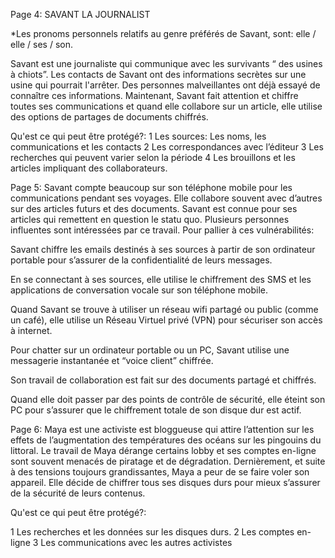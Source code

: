 Page 4:
SAVANT LA JOURNALIST

*Les pronoms personnels relatifs au genre préférés de Savant, sont: elle / elle / ses / son.

Savant est une journaliste qui communique avec les survivants “ des usines à chiots”. Les contacts de Savant ont des informations secrètes sur une usine qui pourrait l'arrêter. Des personnes malveillantes ont déjà essayé de connaître ces informations. Maintenant, Savant fait attention et chiffre toutes ses communications et quand elle collabore sur un article, elle utilise des options de partages de documents chiffrés.

Qu'est ce qui peut être protégé?:
1 Les sources: Les noms, les communications et les contacts
2 Les correspondances avec l’éditeur
3 Les recherches qui peuvent varier selon la période
4 Les brouillons et  les articles impliquant des collaborateurs.

Page 5:
Savant compte beaucoup sur son téléphone mobile pour les communications pendant ses voyages. Elle collabore souvent avec d’autres sur des articles futurs et des documents. Savant est connue pour ses articles qui remettent en question le statu quo. Plusieurs personnes influentes sont intéressées par ce travail.
Pour pallier à ces vulnérabilités: 

Savant chiffre les emails destinés à ses sources à partir de son  ordinateur portable pour s’assurer de la confidentialité de leurs messages.

En se connectant à ses sources, elle utilise le chiffrement des SMS et les applications de conversation vocale sur son téléphone mobile.

Quand Savant se trouve à utiliser un réseau wifi partagé ou public (comme un café), elle utilise un Réseau Virtuel privé (VPN) pour sécuriser son accès à internet.

Pour chatter sur un ordinateur portable ou un PC, Savant utilise une messagerie instantanée et “voice client” chiffrée.  

Son travail de collaboration est fait sur des documents partagé et chiffrés.

Quand elle doit passer par des points de contrôle de sécurité, elle éteint son PC pour s’assurer que le chiffrement totale de son disque dur est actif.

Page 6:
Maya est une activiste est bloggueuse qui attire l’attention sur les effets de l’augmentation des températures des océans sur les pingouins du littoral. Le travail de Maya dérange certains lobby et ses comptes en-ligne sont souvent menacés de piratage et de dégradation.
Dernièrement, et suite à des tensions toujours grandissantes, Maya a peur de se faire voler son appareil. Elle décide de chiffrer tous ses disques durs pour mieux s’assurer de la sécurité de leurs contenus.

Qu'est ce qui peut être protégé?:

1 Les recherches et les données sur les disques durs.
2 Les comptes en-ligne
3 Les communications avec les autres activistes
